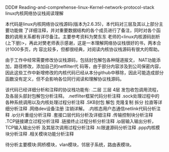 DDD# Reading-and-comprehense-linux-Kernel-network-protocol-stack
linux内核网络协议栈阅读理解

本代码是linux内核网络协议栈源码(版本为2.6.35)，本代码对三层及其以上部分主要功能做
了详细注释，并对重要数据结构的各个成员进行了备注，同时对各个函数的调用关系都有详尽备注。主要参考资料为樊东东
老师的<linux内核源码剖析(上下册)>，再此对樊老师表示感谢，这是一本理解网络协议栈很好的书，两本合计1000多页，内
容比较多，但都很经典，对阅读内核协议栈源码有很大的帮助。

由于工作中经常需要修改协议栈源码，包括封包解包各种隧道报文， NAT功能添加，路径修改，添加自己的netfilter代
码等，由于部分内容涉及到公司保密内容，因此这些工作中新增修改的内核代码已经从本分github中移除，因此可能造成部分
函数没有定义，但不会影响各位同行阅读和理解协议栈源码。

该代码已经详细分析和注释的协议栈功能有:
.二层 三层 4层 发包收包调用流程，及各层头部封包解包分析注释。
.netfilter框架代码分析注释
.sock处理过程中的各种系统调用以及内核处理过程分析注释
.SKB封包 解包 克隆复制 拆分 拉直等详细分析注释
.网络dev设备注册 注销详解。
.内核态用户态通信netlink代码分析注释
.ip分片重组分析注释
.套接口层代码分析及详细注释
.传输控制块分析注释
.TCP链接建立过程分析注释
.链接终止过程分析分析注释
.ip层输入输出分析，TCP输入输出分析 及其层次调用过程分析注释
.tc限速源码分析注释
.ppp内核模块分析注释
.相关模块功能分析注释



待分析主要模块:网桥模块，vlan模块，邻居子系统，路由表模块。


